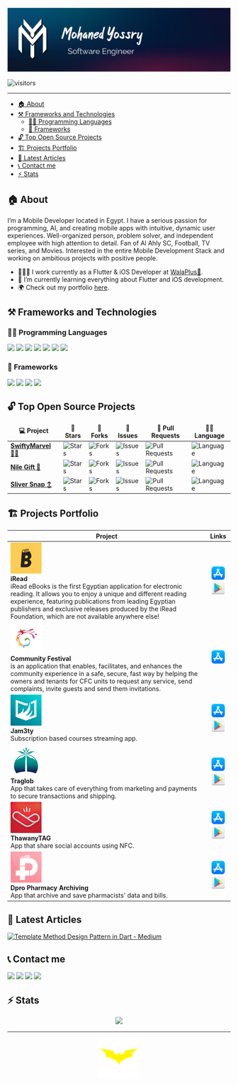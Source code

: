 ![Cover](./assets/intro_cover.png)

![visitors](https://komarev.com/ghpvc/?username=mohanedy98)

---

<!-- TOC -->

- [🏠 About](#-about)
- [⚒️ Frameworks and Technologies](#️-frameworks-and-technologies)
    - [👨‍💻 Programming Languages](#-programming-languages)
    - [🧰 Frameworks](#-frameworks)
- [🔓 Top Open Source Projects](#-top-open-source-projects)
- [🏗 Projects Portfolio](#-projects-portfolio)
- [📝 Latest Articles](#-latest-articles)
- [📞 Contact me](#-contact-me)
- [⚡️ Stats](#️-stats)

<!-- TOC -->

## 🏠 About

I’m a Mobile Developer located in Egypt. I have a serious passion for programming, AI, and creating
mobile apps with intuitive, dynamic user experiences. Well-organized person, problem solver, and
independent employee with high attention to detail. Fan of Al Ahly SC, Football, TV series, and
Movies. Interested in the entire Mobile Development Stack and working on ambitious projects with
positive people.

* 👨🏼‍💻 I work currently as a Flutter & iOS Developer at [WalaPlus💚](http://www.walaplus.com/).
* 📖 I’m currently learning everything about Flutter and iOS development.
* 🌍 Check out my portfolio [here](https://mohanedy98.github.io).

## ⚒️ Frameworks and Technologies

### 👨‍💻 Programming Languages

<p>
  <img src="https://img.shields.io/badge/-Swift-FA7343?style=flat-square&logo=swift&logoColor=white" />
  <img src="https://img.shields.io/badge/-Dart-0175C2?style=flat-square&logo=dart&logoColor=white" />
  <img src="https://img.shields.io/badge/-Kotlin-green?style=flat-square&logo=kotlin&logoColor=white" />
  <img src="https://img.shields.io/badge/-JavaScript-F7DF1E?style=flat-square&logo=javascript&logoColor=white" />
  <img src="https://img.shields.io/badge/-Java-007396?style=flat-square&logo=java&logoColor=white" />
  <img src="https://img.shields.io/badge/-C++-00599C?style=flat-square&logo=c%2B%2B&logoColor=white" />
  <img src="https://img.shields.io/badge/-TypeScript-00599C?style=flat-square&logo=TypeScript&logoColor=white" />
</p>

### 🧰 Frameworks

<p>
<img src="https://img.shields.io/badge/-UIKit-black?style=flat-square&logo=apple&logoColor=white" />
<img src="https://img.shields.io/badge/-SwiftUI-black?style=flat-square&logo=apple&logoColor=white" />
<img src="https://img.shields.io/badge/-Flutter-0175C2?style=flat-square&logo=flutter&logoColor=white" />
<img src="https://img.shields.io/badge/NestJS-%23E0234E.svg?style=flat-square&logo=NestJS&logoColor=white" />
</p>

## 🔓 Top Open Source Projects

  <table>
    <thead align="center">
      <tr>
        <td><b>💻 Project</b></td>
        <td><b>🌟 Stars</b></td>
        <td><b>🍴 Forks</b></td>
        <td><b>🐛 Issues</b></td>
        <td><b>🔔 Pull Requests</b></td>
        <td><b>👨‍💻 Language</b></td>
      </tr>
    </thead>
    <tbody>
      <tr>
       <td><a href="https://github.com/Mohanedy98/swifty-marvel"><b>SwiftyMarvel 🦸‍♂️</b></a></td>
        <td><img alt="Stars" src="https://img.shields.io/github/stars/mohanedy98/swifty-marvel?style=flat-square&labelColor=343b41"/></td>
        <td><img alt="Forks" src="https://img.shields.io/github/forks/mohanedy98/swifty-marvel?style=flat-square&labelColor=343b41"/></td>
        <td><img alt="Issues" src="https://img.shields.io/github/issues/mohanedy98/swifty-marvel?style=flat-square"/></td>
        <td><img alt="Pull Requests" src="https://img.shields.io/github/issues-pr/mohanedy98/swifty-marvel?style=flat-square"/></td>
        <td><img alt="Language" src="https://img.shields.io/github/languages/top/mohanedy98/swifty-marvel?style=flat-square"/></td>
      </tr>
      <tr>
       <td><a href="https://github.com/mohanedy98/nile-gift"><b>Nile Gift 📜</b></a></td>
        <td><img alt="Stars" src="https://img.shields.io/github/stars/mohanedy98/nile-gift?style=flat-square&labelColor=343b41"/></td>
        <td><img alt="Forks" src="https://img.shields.io/github/forks/mohanedy98/nile-gift?style=flat-square&labelColor=343b41"/></td>
        <td><img alt="Issues" src="https://img.shields.io/github/issues/mohanedy98/nile-gift?style=flat-square"/></td>
        <td><img alt="Pull Requests" src="https://img.shields.io/github/issues-pr/mohanedy98/nile-gift?style=flat-square"/></td>
        <td><img alt="Language" src="https://img.shields.io/github/languages/top/mohanedy98/nile-gift?&style=flat-square"/></td>
      </tr>
      <tr>
       <td><a href="https://github.com/abdelhamid-f-nasser/sliver-snap"><b>Sliver Snap ↕️</b></a></td>
        <td><img alt="Stars" src="https://img.shields.io/github/stars/abdelhamid-f-nasser/sliver-snap?style=flat-square&labelColor=343b41"/></td>
        <td><img alt="Forks" src="https://img.shields.io/github/forks/abdelhamid-f-nasser/sliver-snap?style=flat-square&labelColor=343b41"/></td>
        <td><img alt="Issues" src="https://img.shields.io/github/issues/abdelhamid-f-nasser/sliver-snap?style=flat-square"/></td>
        <td><img alt="Pull Requests" src="https://img.shields.io/github/issues-pr/abdelhamid-f-nasser/sliver-snap?style=flat-square"/></td>
        <td><img alt="Language" src="https://img.shields.io/github/languages/top/abdelhamid-f-nasser/sliver-snap?style=flat-square"/></td>
      </tr>
    </tbody>
  </table>

## 🏗 Projects Portfolio

| Project                                                                                                                                                                                                                                                                                                                                                                         | Links                                                                                                                                                                                                                                                                                                                                                  |
|---------------------------------------------------------------------------------------------------------------------------------------------------------------------------------------------------------------------------------------------------------------------------------------------------------------------------------------------------------------------------------|--------------------------------------------------------------------------------------------------------------------------------------------------------------------------------------------------------------------------------------------------------------------------------------------------------------------------------------------------------|
| <img src="assets/iread-icon.webp" width="70" height="70"  /></br>**iRead**</br>iRead eBooks is the first Egyptian application for electronic reading. It allows you to enjoy a unique and different reading experience, featuring publications from leading Egyptian publishers and exclusive releases produced by the iRead Foundation, which are not available anywhere else! | <p align="center"> <a href="https://apps.apple.com/th/app/iread-ebooks/id6448884568"><img src="assets/app-store.png" width="30" height="30"  /> </a> <a href="https://play.google.com/store/apps/details?id=com.victorylink.iRead"><img src="assets/playstore.png" width="30" height="30"  /> </a></p>                                                 |
| <img src="assets/cfc_icon.webp" width="70" height="70"  /></br>**Community Festival**</br> is an application that enables, facilitates, and enhances the community experience in a safe, secure, fast way by helping the owners and tenants for CFC units to request any service, send complaints, invite guests and send them invitations.                                     | <p align="center"> <a href="https://apps.apple.com/us/app/festival-community/id1593337937"><img src="assets/app-store.png" width="30" height="30"  /> </a> </p>                                                                                                                                                                                        |
| <img src="assets/jam3ty-icon.webp" width="70" height="70"  /></br>**Jam3ty**</br>Subscription based courses streaming app.                                                                                                                                                                                                                                                      | <p align="center"> <a href="https://apps.apple.com/us/app/jam3ty-%D8%AC%D8%A7%D9%85%D8%B9%D8%AA%D9%8A/id1536444786"><img src="assets/app-store.png" width="30" height="30"  /> </a> <a href="https://play.google.com/store/apps/details?id=com.hyperdev.jam3ty.jam3ty&hl=en&gl=US"><img src="assets/playstore.png" width="30" height="30"  /> </a></p> |
| <img src="assets/TRAGLOB-ICON.webp" width="70" height="70"  /></br>**Traglob**</br> App that takes care of everything from marketing and payments to secure transactions and shipping.                                                                                                                                                                                          | <p align="center"> <a href="https://apps.apple.com/app/traglob/id1616885302"><img src="assets/app-store.png" width="30" height="30"  /> </a> <a href="https://play.google.com/store/apps/details?id=com.targlob.targlob_app"><img src="assets/playstore.png" width="30" height="30"  /> </a></p>                                                       |
| <img src="assets/thawany-tag.webp" width="70" height="70"/></br>**ThawanyTAG**</br> App that share social accounts using NFC.                                                                                                                                                                                                                                                   | <p align="center"> <a href="https://apps.apple.com/tr/app/thawany-tag/id1560503925"><img src="assets/app-store.png" width="30" height="30"  /> </a> <a href="https://play.google.com/store/apps/details?id=com.tou.thawany_tag"><img src="assets/playstore.png" width="30" height="30"  /> </a></p>                                                    |
| <img src="assets/dpro.webp" width="70" height="70"/></br>**Dpro Pharmacy Archiving**</br> App that archive and save pharmacists' data and bills.                                                                                                                                                                                                                                | <p align="center">  <a href="https://apps.apple.com/ci/app/dpro-pharmacy-archiving/id1559044527"><img src="assets/app-store.png" width="30" height="30"  /> </a> <a href="https://play.google.com/store/apps/details?id=com.dpro.pharmacy"><img src="assets/playstore.png" width="30" height="30"  /> </a></p>                                         |

## 📝 Latest Articles

[![Template Method Design Pattern in Dart - Medium](https://github-readme-medium.vercel.app/?username=mohanedy)](https://medium.com/@mohanedy)

## 📞 Contact me

[<img src="https://img.shields.io/badge/linkedin-%230077B5.svg?&style=for-the-badge&logo=linkedin&logoColor=white" />](https://www.linkedin.com/in/mohanedy98) [<img src = "https://img.shields.io/badge/twitter-%2320A1F1.svg?&style=for-the-badge&logo=twitter&logoColor=white">](https://twitter.com/mohanedy98)
[<img src="https://img.shields.io/badge/medium-black.svg?&style=for-the-badge&logo=medium&logoColor=white" />](https://medium.com/@mohaned.y98)   [<img src="https://img.shields.io/badge/Mail-red.svg?&style=for-the-badge&logo=gmail&logoColor=white" />](mailto:mohaned.y98@gmail.com)

## ⚡️ Stats

<p align="center">
<img src="https://github-readme-streak-stats.herokuapp.com/?user=mohanedy98&theme=dark)](https://git.io/streak-stats"/>
</p>

---

<p align="center">
  <a href="https://twitter.com/mohanedy98"><img src="assets/batman.gif" width="90" height="90"/> </a>
</p>
  
